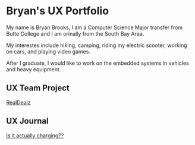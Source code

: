 # Bryan's UX Portfolio

My name is Bryan Brooks, I am a Computer Science Major transfer from Butte College and I am orinally from the South Bay Area.

My interestes include hiking, camping, riding my electric scooter, working on cars, and playing video games.

After I graduate, I would like to work on the embedded systems in vehicles and heavy equipment.

## UX Team Project

[RealDealz](https://usabilityengineering.github.io/RealDealz/)

## UX Journal

[Is it actually charging??](j01/)

